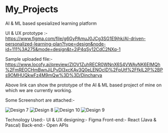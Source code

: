 # My_Projects
AI & ML based spesialized learning platform

UI & UX prototype :-
https://www.figma.com/file/g6GyPAmuJ0JCg3SG1E9jhk/AI-driven-personalized-learning-plan?type=design&node-id=111%3A275&mode=design&t=2jP4qSy12CdC2NXq-1

Sample uploaded file:-
https://www.locofy.ai/preview/ZlOV1ZuhRECR0WNnX6S4VWAvNK6ElMQh%2FmREOCHmBwnJjLPvDI3xcKAv3Q0eLENOcID%2FpUtf%2FfkIL2P%2BPs9OMHUQkwFz4M9mQw%3D%3D/Dincharya

Above link can show the prototype of the AI & ML based project of mine on which we are currently working. 

Some Screenshort are attached:-

![Design 7](https://github.com/Rishab-raj/My_Projects/assets/49234609/9692695e-f8f4-4aa2-bfa7-de6de56d43ce)
![Design 8](https://github.com/Rishab-raj/My_Projects/assets/49234609/d18f7d5e-e54f-450c-95e5-705aeabf7501)
![Design 10](https://github.com/Rishab-raj/My_Projects/assets/49234609/d5cfa377-6635-438a-8384-fac09308bf6a)
![Design 9](https://github.com/Rishab-raj/My_Projects/assets/49234609/5dd5d8bd-2503-4b77-bb44-2d311e87cf97)

Technology Used:-
UI & UX designing:- Figma
Front-end:- React
        (Java & Pascal)
Back-end:- Open APIs        
        
